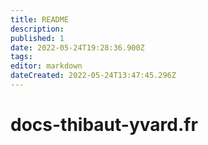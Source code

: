 ```yaml
---
title: README
description: 
published: 1
date: 2022-05-24T19:28:36.900Z
tags: 
editor: markdown
dateCreated: 2022-05-24T13:47:45.296Z
---
```


# docs-thibaut-yvard.fr